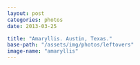 ```yaml
---
layout: post
categories: photos
date: 2013-03-25

title: "Amaryllis. Austin, Texas."
base-path: "/assets/img/photos/leftovers"
image-name: "amaryllis"
---
```

